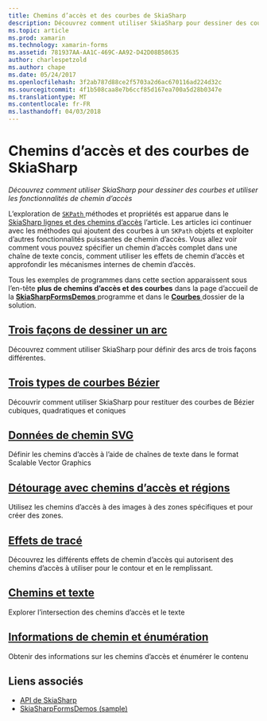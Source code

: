 ```yaml
---
title: Chemins d’accès et des courbes de SkiaSharp
description: Découvrez comment utiliser SkiaSharp pour dessiner des courbes et utiliser les fonctionnalités de chemin d’accès
ms.topic: article
ms.prod: xamarin
ms.technology: xamarin-forms
ms.assetid: 781937AA-AA1C-469C-AA92-D42D08B58635
author: charlespetzold
ms.author: chape
ms.date: 05/24/2017
ms.openlocfilehash: 3f2ab787d88ce2f5703a2d6ac670116ad224d32c
ms.sourcegitcommit: 4f1b508caa8e7b6ccf85d167ea700a5d28b0347e
ms.translationtype: MT
ms.contentlocale: fr-FR
ms.lasthandoff: 04/03/2018
---
```

# <a name="skiasharp-curves-and-paths"></a>Chemins d’accès et des courbes de SkiaSharp

_Découvrez comment utiliser SkiaSharp pour dessiner des courbes et utiliser les fonctionnalités de chemin d’accès_

L’exploration de [ `SKPath` ](https://developer.xamarin.com/api/type/SkiaSharp.SKPath/) méthodes et propriétés est apparue dans le [SkiaSharp lignes et des chemins d’accès](~/xamarin-forms/user-interface/graphics/skiasharp/paths/index.md) l’article. Les articles ici continuer avec les méthodes qui ajoutent des courbes à un `SKPath` objets et exploiter d’autres fonctionnalités puissantes de chemin d’accès. Vous allez voir comment vous pouvez spécifier un chemin d’accès complet dans une chaîne de texte concis, comment utiliser les effets de chemin d’accès et approfondir les mécanismes internes de chemin d’accès.

Tous les exemples de programmes dans cette section apparaissent sous l’en-tête **plus de chemins d’accès et des courbes** dans la page d’accueil de la [ **SkiaSharpFormsDemos** ](https://developer.xamarin.com/samples/xamarin-forms/SkiaSharpForms/Demos/) programme et dans le [ **Courbes** ](https://github.com/xamarin/xamarin-forms-samples/tree/master/SkiaSharpForms/SkiaSharpFormsDemos/SkiaSharpFormsDemos/SkiaSharpFormsDemos/Curves) dossier de la solution.

## <a name="three-ways-to-draw-an-arcarcsmd"></a>[Trois façons de dessiner un arc](arcs.md)

Découvrez comment utiliser SkiaSharp pour définir des arcs de trois façons différentes.

## <a name="three-types-of-bzier-curvesbeziersmd"></a>[Trois types de courbes Bézier](beziers.md)

Découvrir comment utiliser SkiaSharp pour restituer des courbes de Bézier cubiques, quadratiques et coniques

## <a name="svg-path-datapath-datamd"></a>[Données de chemin SVG](path-data.md)

Définir les chemins d’accès à l’aide de chaînes de texte dans le format Scalable Vector Graphics

## <a name="clipping-with-paths-and-regionsclippingmd"></a>[Détourage avec chemins d’accès et régions](clipping.md)

Utilisez les chemins d’accès à des images à des zones spécifiques et pour créer des zones.

## <a name="path-effectseffectsmd"></a>[Effets de tracé](effects.md)

Découvrez les différents effets de chemin d’accès qui autorisent des chemins d’accès à utiliser pour le contour et en le remplissant.

## <a name="paths-and-texttext-pathsmd"></a>[Chemins et texte](text-paths.md)

Explorer l’intersection des chemins d’accès et le texte

## <a name="path-information-and-enumerationinformationmd"></a>[Informations de chemin et énumération](information.md)

Obtenir des informations sur les chemins d’accès et énumérer le contenu


## <a name="related-links"></a>Liens associés

- [API de SkiaSharp](https://developer.xamarin.com/api/root/SkiaSharp/)
- [SkiaSharpFormsDemos (sample)](https://developer.xamarin.com/samples/xamarin-forms/SkiaSharpForms/Demos/)
